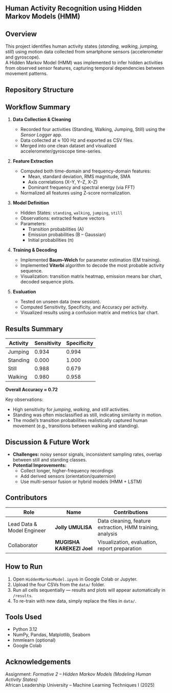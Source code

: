 ## Human Activity Recognition using Hidden Markov Models (HMM)

##  Overview
This project identifies human activity states (*standing, walking, jumping, still*) using motion data collected from smartphone sensors (accelerometer and gyroscope).  
A Hidden Markov Model (HMM) was implemented to infer hidden activities from observed sensor features, capturing temporal dependencies between movement patterns.


##  Repository Structure

##  Workflow Summary
1. **Data Collection & Cleaning**
   - Recorded four activities (Standing, Walking, Jumping, Still) using the *Sensor Logger* app.  
   - Data collected at ≈ 100 Hz and exported as CSV files.
   - Merged into one clean dataset and visualized accelerometer/gyroscope time-series.

2. **Feature Extraction**
   - Computed both time-domain and frequency-domain features:
     - Mean, standard deviation, RMS magnitude, SMA
     - Axis correlations (X–Y, Y–Z, X–Z)
     - Dominant frequency and spectral energy (via FFT)
   - Normalized all features using Z-score normalization.

3. **Model Definition**
   - Hidden States: `standing`, `walking`, `jumping`, `still`  
   - Observations: extracted feature vectors  
   - Parameters:
     - Transition probabilities (A)
     - Emission probabilities (B – Gaussian)
     - Initial probabilities (π)

4. **Training & Decoding**
   - Implemented **Baum–Welch** for parameter estimation (EM training).  
   - Implemented **Viterbi** algorithm to decode the most probable activity sequence.  
   - Visualization: transition matrix heatmap, emission means bar chart, decoded sequence plots.

5. **Evaluation**
   - Tested on unseen data (new session).  
   - Computed Sensitivity, Specificity, and Accuracy per activity.  
   - Visualized results using a confusion matrix and metrics bar chart.



##  Results Summary

| Activity | Sensitivity | Specificity |
|-----------|-------------|-------------|
| Jumping   | 0.934 | 0.994 |
| Standing  | 0.000 | 1.000 |
| Still     | 0.988 | 0.679 |
| Walking   | 0.980 | 0.958 |

**Overall Accuracy ≈ 0.72**

Key observations:
- High sensitivity for *jumping*, *walking*, and *still* activities.  
- Standing was often misclassified as still, indicating similarity in motion.  
- The model’s transition probabilities realistically captured human movement (e.g., transitions between walking and standing).



##  Discussion & Future Work
- **Challenges:** noisy sensor signals, inconsistent sampling rates, overlap between still and standing classes.  
- **Potential Improvements:**  
  - Collect longer, higher-frequency recordings  
  - Add derived sensors (orientation/quaternion)  
  - Use multi-sensor fusion or hybrid models (HMM + LSTM)



##  Contributors
| Role | Name | Contributions |
|------|------|----------------|
| Lead Data & Model Engineer | **Jolly UMULISA** | Data cleaning, feature extraction, HMM training, analysis |
| Collaborator | **MUGISHA KAREKEZI Joel** | Visualization, evaluation, report preparation |



##  How to Run
1. Open `HiddenMarkovModel.ipynb` in Google Colab or Jupyter.  
2. Upload the four CSVs from the `data/` folder.  
3. Run all cells sequentially — results and plots will appear automatically in `/results`.  
4. To re-train with new data, simply replace the files in `data/`.



##  Tools Used
- Python 3.12  
- NumPy, Pandas, Matplotlib, Seaborn  
- hmmlearn (optional)  
- Google Colab



##  Acknowledgements
Assignment: *Formative 2 – Hidden Markov Models (Modeling Human Activity States)*  
African Leadership University – Machine Learning Techniques I (2025)

